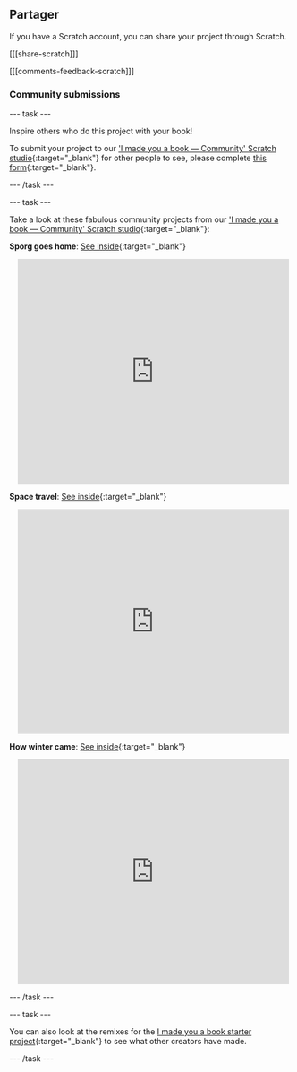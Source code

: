 ## Partager

If you have a Scratch account, you can share your project through Scratch.

[[[share-scratch]]]

[[[comments-feedback-scratch]]]

### Community submissions

--- task ---

Inspire others who do this project with your book!

To submit your project to our ['I made you a book — Community' Scratch studio](https://scratch.mit.edu/studios/29092393){:target="_blank"} for other people to see, please complete [this form](https://form.raspberrypi.org/f/community-project-submissions){:target="_blank"}.

--- /task ---

--- task ---

Take a look at these fabulous community projects from our ['I made you a book — Community' Scratch studio](https://scratch.mit.edu/studios/29092393){:target="_blank"}:

**Sporg goes home**: [See inside](https://scratch.mit.edu/projects/499498152/editor){:target="_blank"}
<div class="scratch-preview" style="margin-left: 15px;">
  <iframe allowtransparency="true" width="485" height="402" src="https://scratch.mit.edu/projects/embed/499498152/?autostart=false" frameborder="0"></iframe>
</div>

**Space travel**: [See inside](https://scratch.mit.edu/projects/707649190/editor){:target="_blank"}
<div class="scratch-preview" style="margin-left: 15px;">
  <iframe allowtransparency="true" width="485" height="402" src="https://scratch.mit.edu/projects/embed/707649190/?autostart=false" frameborder="0"></iframe>
</div>

**How winter came**: [See inside](https://scratch.mit.edu/projects/707648744/editor){:target="_blank"}
<div class="scratch-preview" style="margin-left: 15px;">
  <iframe allowtransparency="true" width="485" height="402" src="https://scratch.mit.edu/projects/embed/707648744/?autostart=false" frameborder="0"></iframe>
</div>

--- /task ---

--- task ---

You can also look at the remixes for the [I made you a book starter project](https://scratch.mit.edu/projects/582223042/remixes){:target="_blank"} to see what other creators have made.

--- /task ---

